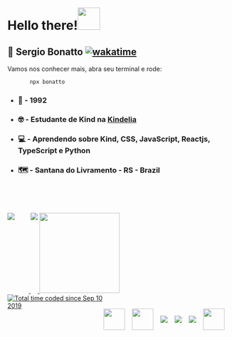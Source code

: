 <!-- 
<h2 style= "font-size: 3.125rem; color: #bd93f9; font-weight: bold; padding-top: 2rem;"> Hello there! <img src="https://dkrn4sk0rn31v.cloudfront.net/2018/05/29070459/pixelart-octocat.gif" width="50"></h2> -->

# __Hello there!__<img src="https://dkrn4sk0rn31v.cloudfront.net/2018/05/29070459/pixelart-octocat.gif" width="50">
<!-- ![capa](https://github.com/SergioBonatto/SergioBonatto/blob/master/site%20imagem.png) -->


   ## 👨 Sergio __Bonatto__ [![wakatime](https://wakatime.com/badge/user/cc1782d9-eb26-4caf-976b-edaa140896a1.svg)](https://wakatime.com/@cc1782d9-eb26-4caf-976b-edaa140896a1)
  
  Vamos nos conhecer mais, abra seu terminal e rode:
  
  ```bash
         npx bonatto
   ```

  * ### 🌠 - 1992

  * ### 🤓 - Estudante de **Kind** na [**Kindelia**](https://discord.gg/XNuGTvtt)

  * ### 💻 - Aprendendo sobre Kind, CSS, JavaScript, Reactjs, TypeScript e Python

  * ### 🗺️ - Santana do Livramento - RS - Brazil
    
    




<div style="margin-top: 3rem">
 <a href="https://github.com/anuraghazra/convoychat">
    <img align="top" style="padding-top:2rem; margin-right: 2rem" src="https://github-readme-stats.vercel.app/api/top-langs/?username=sergiobonatto&langs_count=8&theme=radical" />
  </a>
  <a href="https://github.com/anuraghazra/github-readme-stats">
    <img align="top" style="padding-top:2rem"  src="https://github-readme-stats.vercel.app/api?username=sergiobonatto&show_icons=true&theme=radical"/>
  </a>
  <img height="180em"  style="padding-top:2rem" src="https://activity-graph.herokuapp.com/graph?username=sergiobonattotheme=react-dark">
 
</div>


<div style="justify-content: space-between; display: grid; grid-auto-flow: column;">
   <a href="https://wakatime.com/@cc1782d9-eb26-4caf-976b-edaa140896a1"><img src="https://wakatime.com/badge/user/cc1782d9-eb26-4caf-976b-edaa140896a1.svg" alt="Total time coded since Sep 10 2019" /></a>
<div style="display: flex; align-items: center;">
   <img src="https://img.icons8.com/color/50/000000/javascript--v2.png" style="padding-top:2rem; margin-right: 1rem; width: 48px; height: 48px" />
   <img src="https://img.icons8.com/color/50/000000/css3.png" style="padding-top:2rem; margin-right: 1rem; width: 48px; height: 48px"/>
   <img src="https://img.icons8.com/color/48/000000/html-5--v1.png" style="padding-top:2rem; margin-right: 1rem; max-width: 48px; max-height: 48px ">
   <img src="https://img.icons8.com/color/48/000000/python--v1.png" style="padding-top:2rem; margin-right: 1rem; max-width: 48px; max-height: 48px">
   <img src="https://img.icons8.com/color/48/000000/typescript.png" style="padding-top:2rem; margin-right: 1rem; max-width: 48px; max-height: 48px">
   <img src="https://img.icons8.com/external-tal-revivo-color-tal-revivo/48/000000/external-react-a-javascript-library-for-building-user-interfaces-logo-color-tal-revivo.png" style="padding-top:2rem; margin-right: 1rem; width: 48px; height: 48px">
</div>
</div>
